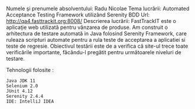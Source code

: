Numele şi prenumele absolventului: Radu Nicolae
Tema lucrării: Automated Acceptance Testing Framework utilizând Serenity BDD
Url: http://qa4.fasttrackit.org:8008/
Descrierea lucrării: FastTrackIT este o aplicaţie web utilizată pentru vânzarea de produse. 
Am construit o arhitectura de testare automată in Java folosind Serenity Framework, 
care ruleaza scripturi automate pentru a rula teste de acceptarea a aplicatiei si teste de regresie. 
Obiectivul testării este de a verifica că site-ul trece toate verificările importante, 
făcându-l pregătit pentru următoarele niveluri de testare.

Tehnologii folosite :

    Java JDK 11
    Selenium 2.0
    JUnit 4.12
    Serenity 2.4.4
    IDE: IntelliJ IDEA
